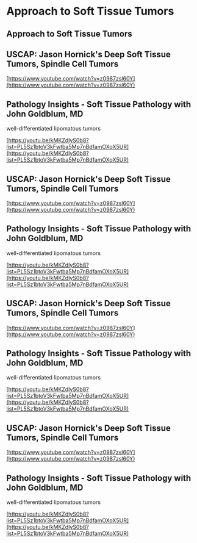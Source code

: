 # Approach to Soft Tissue Tumors

## Approach to Soft Tissue Tumors

## USCAP: Jason Hornick's Deep Soft Tissue Tumors, Spindle Cell Tumors

[https://www.youtube.com/watch?v=z0987zsl60Y](https://www.youtube.com/watch?v=z0987zsl60Y)

## Pathology Insights - Soft Tissue Pathology with John Goldblum, MD

well-differentiated lipomatous tumors

[https://youtu.be/kMKZdlyS0b8?list=PL5Sz1btoV3kFwtba5Mp7nBdfamOXoX5UR](https://youtu.be/kMKZdlyS0b8?list=PL5Sz1btoV3kFwtba5Mp7nBdfamOXoX5UR)

## USCAP: Jason Hornick's Deep Soft Tissue Tumors, Spindle Cell Tumors

[https://www.youtube.com/watch?v=z0987zsl60Y](https://www.youtube.com/watch?v=z0987zsl60Y)

## Pathology Insights - Soft Tissue Pathology with John Goldblum, MD

well-differentiated lipomatous tumors

[https://youtu.be/kMKZdlyS0b8?list=PL5Sz1btoV3kFwtba5Mp7nBdfamOXoX5UR](https://youtu.be/kMKZdlyS0b8?list=PL5Sz1btoV3kFwtba5Mp7nBdfamOXoX5UR)

## USCAP: Jason Hornick's Deep Soft Tissue Tumors, Spindle Cell Tumors

[https://www.youtube.com/watch?v=z0987zsl60Y](https://www.youtube.com/watch?v=z0987zsl60Y)

## Pathology Insights - Soft Tissue Pathology with John Goldblum, MD

well-differentiated lipomatous tumors

[https://youtu.be/kMKZdlyS0b8?list=PL5Sz1btoV3kFwtba5Mp7nBdfamOXoX5UR](https://youtu.be/kMKZdlyS0b8?list=PL5Sz1btoV3kFwtba5Mp7nBdfamOXoX5UR)

## USCAP: Jason Hornick's Deep Soft Tissue Tumors, Spindle Cell Tumors

[https://www.youtube.com/watch?v=z0987zsl60Y](https://www.youtube.com/watch?v=z0987zsl60Y)

## Pathology Insights - Soft Tissue Pathology with John Goldblum, MD

well-differentiated lipomatous tumors

[https://youtu.be/kMKZdlyS0b8?list=PL5Sz1btoV3kFwtba5Mp7nBdfamOXoX5UR](https://youtu.be/kMKZdlyS0b8?list=PL5Sz1btoV3kFwtba5Mp7nBdfamOXoX5UR)

